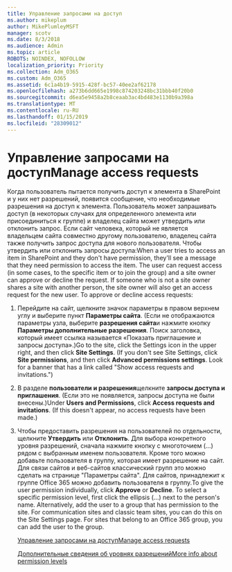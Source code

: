 ```yaml
---
title: Управление запросами на доступ
ms.author: mikeplum
author: MikePlumleyMSFT
manager: scotv
ms.date: 8/3/2018
ms.audience: Admin
ms.topic: article
ROBOTS: NOINDEX, NOFOLLOW
localization_priority: Priority
ms.collection: Adm_O365
ms.custom: Adm_O365
ms.assetid: 6c1a4b19-5915-428f-bc57-40ee2af62178
ms.openlocfilehash: a273b6dd665e1998c874203248bc31bbb40f20b0
ms.sourcegitcommit: d6ea5e9458a2b8ceaab3ac4bd483e1130b9a398a
ms.translationtype: MT
ms.contentlocale: ru-RU
ms.lasthandoff: 01/15/2019
ms.locfileid: "28309012"
---
```

# <a name="manage-access-requests"></a><span data-ttu-id="0e83d-102">Управление запросами на доступ</span><span class="sxs-lookup"><span data-stu-id="0e83d-102">Manage access requests</span></span>

<span data-ttu-id="0e83d-p101">Когда пользователь пытается получить доступ к элемента в SharePoint и у них нет разрешений, появится сообщение, что необходимые разрешения на доступ к элемента. Пользователь может запрашивать доступ (в некоторых случаях для определенного элемента или присоединиться к группе) и владелец сайта может утвердить или отклонить запрос. Если сайт человека, который не является владельцем сайта совместно другому пользователю, владелец сайта также получить запрос доступа для нового пользователя. Чтобы утвердить или отклонить запросы доступа:</span><span class="sxs-lookup"><span data-stu-id="0e83d-p101">When a user tries to access an item in SharePoint and they don't have permission, they'll see a message that they need permission to access the item. The user can request access (in some cases, to the specific item or to join the group) and a site owner can approve or decline the request. If someone who is not a site owner shares a site with another person, the site owner will also get an access request for the new user. To approve or decline access requests:</span></span>
  
1. <span data-ttu-id="0e83d-p102">Перейдите на сайт, щелкните значок параметры в правом верхнем углу и выберите пункт **Параметры сайта**. (Если не отображаются параметры узла, выберите **разрешения сайта**и нажмите кнопку **Параметры дополнительные разрешения**. Поиск заголовка, который имеет ссылка называется «Показать приглашение и запросы доступа».)</span><span class="sxs-lookup"><span data-stu-id="0e83d-p102">Go to the site, click the Settings icon in the upper right, and then click **Site Settings**. (If you don't see Site Settings, click **Site permissions**, and then click **Advanced permissions settings**. Look for a banner that has a link called "Show access requests and invitations.")</span></span>
    
2. <span data-ttu-id="0e83d-p103">В разделе **пользователи и разрешения**щелкните **запросы доступа и приглашения**. (Если это не появляется, запросы доступа не были внесены.)</span><span class="sxs-lookup"><span data-stu-id="0e83d-p103">Under **Users and Permissions**, click **Access requests and invitations**. (If this doesn't appear, no access requests have been made.)</span></span>
    
3. <span data-ttu-id="0e83d-p104">Чтобы предоставить разрешения на пользователей по отдельности, щелкните **Утвердить** или **Отклонить**. Для выбора конкретного уровня разрешений, сначала нажмите кнопку с многоточием (...) рядом с выбранным именем пользователя. Кроме того можно добавьте пользователя в группу, которая имеет разрешение на сайт. Для связи сайтов и веб-сайтов классический групп это можно сделать на странице "Параметры сайта". Для сайтов, принадлежит к группе Office 365 можно добавить пользователя в группу.</span><span class="sxs-lookup"><span data-stu-id="0e83d-p104">To give the user permission individually, click **Approve** or **Decline**. To select a specific permission level, first click the ellipsis (...) next to the person's name. Alternatively, add the user to a group that has permission to the site. For communication sites and classic team sites, you can do this on the Site Settings page. For sites that belong to an Office 365 group, you can add the user to the group.</span></span>
    
    [<span data-ttu-id="0e83d-117">Управление запросами на доступ</span><span class="sxs-lookup"><span data-stu-id="0e83d-117">Manage access requests </span></span>](https://go.microsoft.com/fwlink/?linkid=2008747)
    
    [<span data-ttu-id="0e83d-118">Дополнительные сведения об уровнях разрешений</span><span class="sxs-lookup"><span data-stu-id="0e83d-118">More info about permission levels</span></span>](https://go.microsoft.com/fwlink/?linkid=867071)
    

